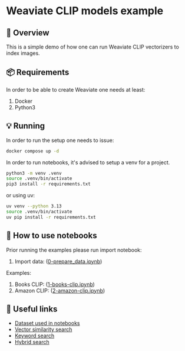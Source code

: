 # Weaviate CLIP models example

🎯 Overview
-----------

This is a simple demo of how one can run Weaviate CLIP vectorizers to index images.

📦 Requirements
----------------

In order to be able to create Weaviate one needs at least:

1. Docker
2. Python3

💡 Running
----------

In order to run the setup one needs to issue:

```sh
docker compose up -d
```

In order to run notebooks, it's advised to setup a venv for a project.

```sh
python3 -m venv .venv
source .venv/bin/activate
pip3 install -r requirements.txt
```

or using uv:

```sh
uv venv --python 3.13
source .venv/bin/activate
uv pip install -r requirements.txt
```

📖 How to use notebooks
----------

Prior running the examples please run import notebook:

1. Import data: ([0-prepare_data.ipynb](./notebooks/0-prepare_data.ipynb))

Examples:

1. Books CLIP: ([1-books-clip.ipynb](./notebooks/1-books-clip.ipynb))
2. Amazon CLIP: ([2-amazon-clip.ipynb](./notebooks/2-amazon-clip.ipynb))

🔗 Useful links
----------

- [Dataset used in notebooks](https://huggingface.co/datasets/ada-datadruids/books)
- [Vector similarity search](https://weaviate.io/developers/weaviate/search/similarity)
- [Keyword search](https://weaviate.io/developers/weaviate/search/bm25)
- [Hybrid search](https://weaviate.io/developers/weaviate/search/hybrid)
